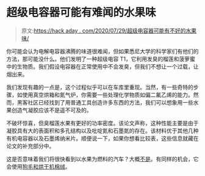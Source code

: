 # 超级电容器可能有难闻的水果味

> 原文:[https://hack aday . com/2020/07/29/超级电容器可能有不好的水果味/](https://hackaday.com/2020/07/29/ultracapacitors-might-have-bad-fruity-smell/)

你可能会认为电解电容器沸腾的味道很难闻，但如果悉尼大学的科学家们有他们的方法，那可能没什么。他们发明了一种超级电容 T1，它利用发臭的榴莲和菠萝蜜中的生物质。我们假设电容器在正常使用中不会发臭，但我们不想让一个过载，让烟出来。

我们发现有趣的一点是，这个过程似乎可以在车库里重现。当然，有一些奇特的步骤，如使用真空烘箱和氮气炉，你需要一些处理化学物质如偏二氟乙烯的能力。然而，黑客社区已经找到了用普通工具创造许多东西的方法，我们可以想象用一些水果创造气凝胶应该不是遥不可及的。

不破坏惊喜，但臭榴莲水果有更好的功率密度。该论文声称，这种性能主要是由于凝胶具有大的表面积和多孔结构以及吡啶氮和石墨氮的存在。该材料优于其他几种有机电容器以及石墨烯纳米片。顺便说一下，如果你想看比较表，这些信息就藏在论文的补充部分中。

这是否意味着我们将很快看到以水果为燃料的汽车？大概[不是](https://hackaday.com/2017/01/19/will-supercapacitors-ever-replace-batteries/)。有同样的机会，它会使用[狗毛和烘干机棉绒](https://hackaday.com/2016/04/30/lint-and-dog-hair-supercapacitor/)。